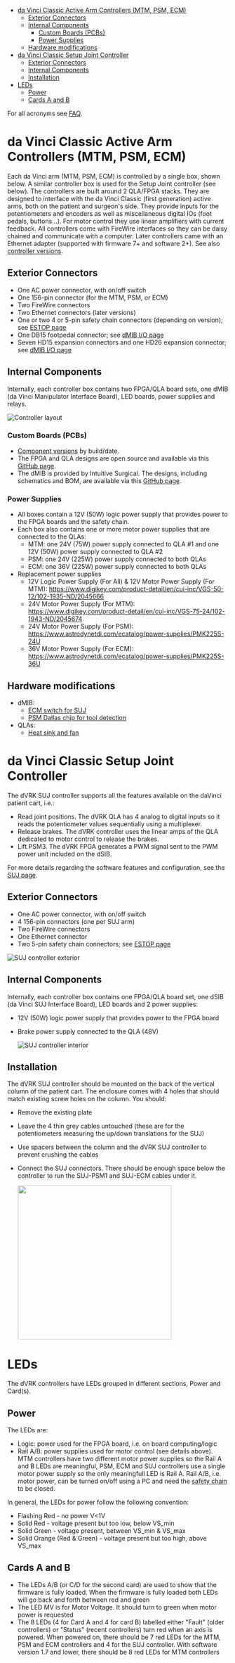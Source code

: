 <!--ts-->
   * [da Vinci Classic Active Arm Controllers (MTM, PSM, ECM)](#da-vinci-classic-active-arm-controllers-mtm-psm-ecm)
      * [Exterior Connectors](#exterior-connectors)
      * [Internal Components](#internal-components)
         * [Custom Boards (PCBs)](#custom-boards-pcbs)
         * [Power Supplies](#power-supplies)
      * [Hardware modifications](#hardware-modifications)
   * [da Vinci Classic Setup Joint Controller](#da-vinci-classic-setup-joint-controller)
      * [Exterior Connectors](#exterior-connectors-1)
      * [Internal Components](#internal-components-1)
      * [Installation](#installation)
   * [LEDs](#leds)
      * [Power](#power)
      * [Cards A and B](#cards-a-and-b)

<!-- Added by: anton, at:  -->

<!--te-->

For all acronyms see [FAQ](/jhu-dvrk/sawIntuitiveResearchKit/wiki/FAQ).

# da Vinci Classic Active Arm Controllers (MTM, PSM, ECM)

Each da Vinci arm (MTM, PSM, ECM) is controlled by a single box, shown below. A similar controller box is used for the Setup Joint controller (see below).  The controllers are built around 2 QLA/FPGA stacks.  They are designed to interface with the da Vinci Classic (first generation) active arms, both on the patient and surgeon's side.  They provide inputs for the potentiometers and encoders as well as miscellaneous digital IOs (foot pedals, buttons...).  For motor control they use linear amplifiers with current feedback.  All controllers come with FireWire interfaces so they can be daisy chained and communicate with a computer.  Later controllers came with an Ethernet adapter (supported with firmware 7+ and software 2+).  See also [controller versions](/jhu-dvrk/sawIntuitiveResearchKit/wiki/Board-Versions). 

## Exterior Connectors

* One AC power connector, with on/off switch
* One 156-pin connector (for the MTM, PSM, or ECM)
* Two FireWire connectors
* Two Ethernet connectors (later versions)
* One or two 4 or 5-pin safety chain connectors (depending on version); see [ESTOP page](/jhu-dvrk/sawIntuitiveResearchKit/wiki/ESTOP)
* One DB15 footpedal connector; see [dMIB I/O page](/jhu-dvrk/sawIntuitiveResearchKit/wiki/dMIB-IOs)
* Seven HD15 expansion connectors and one HD26 expansion connector; see [dMIB I/O page](/jhu-dvrk/sawIntuitiveResearchKit/wiki/dMIB-IOs)

## Internal Components

Internally, each controller box contains two FPGA/QLA board sets, one dMIB (da Vinci Manipulator Interface Board), LED boards, power supplies and relays.

  ![Controller layout](/jhu-dvrk/sawIntuitiveResearchKit/wiki/controller-layout.jpg)

### Custom Boards (PCBs)
* [Component versions](/jhu-dvrk/sawIntuitiveResearchKit/wiki/Board-Versions) by build/date.
* The FPGA and QLA designs are open source and available via this [GitHub page](http://jhu-cisst.github.io/mechatronics/).
* The dMIB is provided by Intuitive Surgical. The designs, including schematics and BOM, are available via this [GitHub page](https://github.com/jhu-dvrk/dvrk-pcb-dMIB).

### Power Supplies
* All boxes contain a 12V (50W) logic power supply that provides power to the FPGA boards and the safety chain.
* Each box also contains one or more motor power supplies that are connected to the QLAs:
  * MTM: one 24V (75W) power supply connected to QLA #1 and one 12V (50W) power supply connected to QLA #2
  * PSM: one 24V (225W) power supply connected to both QLAs
  * ECM: one 36V (225W) power supply connected to both QLAs
* Replacement power supplies
  * 12V Logic Power Supply (For All) & 12V Motor Power Supply (For MTM): https://www.digikey.com/product-detail/en/cui-inc/VGS-50-12/102-1935-ND/2045666
  * 24V Motor Power Supply (For MTM): https://www.digikey.com/product-detail/en/cui-inc/VGS-75-24/102-1943-ND/2045674
  * 24V Motor Power Supply (For PSM): https://www.astrodynetdi.com/ecatalog/power-supplies/PMK225S-24U
  * 36V Motor Power Supply (For ECM): https://www.astrodynetdi.com/ecatalog/power-supplies/PMK225S-36U

## Hardware modifications

* dMIB:
  * [ECM switch for SUJ](/jhu-dvrk/sawIntuitiveResearchKit/wiki/Full-da-Vinci-dMIB-pre-2015)
  * [PSM Dallas chip for tool detection](/jhu-dvrk/sawIntuitiveResearchKit/wiki/Tool-Detection)
* QLAs:
  * [Heat sink and fan](/jhu-dvrk/sawIntuitiveResearchKit/wiki/QLA-Heat-Sink)

# da Vinci Classic Setup Joint Controller

The dVRK SUJ controller supports all the features available on the daVinci patient cart, i.e.:
* Read joint positions. The dVRK QLA has 4 analog to digital inputs so it reads the potentiometer values sequentially using a multiplexer.
* Release brakes.  The dVRK controller uses the linear amps of the QLA dedicated to motor control to release the brakes. 
* Lift PSM3.  The dVRK FPGA generates a PWM signal sent to the PWM power unit included on the dSIB.

For more details regarding the software features and configuration, see the [SUJ page](/jhu-dvrk/sawIntuitiveResearchKit/wiki/SUJ).

## Exterior Connectors

* One AC power connector, with on/off switch
* 4 156-pin connectors (one per SUJ arm)
* Two FireWire connectors
* One Ethernet connector
* Two 5-pin safety chain connectors; see [ESTOP page](/jhu-dvrk/sawIntuitiveResearchKit/wiki/ESTOP)

 ![SUJ controller exterior](/jhu-dvrk/sawIntuitiveResearchKit/wiki/assets/suj/suj-controller-exterior.png)

## Internal Components

Internally, each controller box contains one FPGA/QLA board set, one dSIB (da Vinci SUJ Interface Board), LED boards and 2 power supplies:
* 12V (50W) logic power supply that provides power to the FPGA board
* Brake power supply connected to the QLA (48V)

  ![SUJ controller interior](/jhu-dvrk/sawIntuitiveResearchKit/wiki/assets/suj/suj-controller-interior.png)

## Installation

The dVRK SUJ controller should be mounted on the back of the vertical column of the patient cart.   The enclosure comes with 4 holes that should match existing screw holes on the column.  You should:
* Remove the existing plate
* Leave the 4 thin grey cables untouched (these are for the potentiometers measuring the up/down translations for the SUJ) 
* Use spacers between the column and the dVRK SUJ controller to prevent crushing the cables
* Connect the SUJ connectors.  There should be enough space below the controller to run the SUJ-PSM1 and SUJ-ECM cables under it.

  <a href="/jhu-dvrk/sawIntuitiveResearchKit/wiki/assets/suj/suj-controller-mount.jpgg"><img src="/jhu-dvrk/sawIntuitiveResearchKit/wiki/assets/suj/suj-controller-mount.jpg" width="350"></a>

# LEDs

The dVRK controllers have LEDs grouped in different sections, Power and Card(s).

## Power

The LEDs are:
* Logic: power used for the FPGA board, i.e. on board computing/logic
* Rail A/B: power supplies used for motor control (see details above).  MTM controllers have two different motor power supplies so the Rail A and B LEDs are meaningful, PSM, ECM and SUJ controllers use a single motor power supply so the only meaningfull LED is Rail A.  Rail A/B, i.e. motor power, can be turned on/off using a PC and need the [safety chain](/jhu-dvrk/sawIntuitiveResearchKit/wiki/ESTOP) to be closed.

In general, the LEDs for power follow the following convention:
* Flashing Red - no power V<1V
* Solid Red - voltage present but too low, below VS_min
* Solid Green - voltage present, between VS_min & VS_max
* Solid Orange (Red & Green) - voltage present but too high, above VS_max

## Cards A and B

* The LEDs A/B (or C/D for the second card) are used to show that the firmware is fully loaded.  When the firmware is fully loaded both LEDs will go back and forth between red and green
* The LED MV is for Motor Voltage.  It should turn to green when motor power is requested
* The 8 LEDs (4 for Card A and 4 for card B) labelled either "Fault" (older controllers) or "Status" (recent controllers) turn red when an axis is powered.  When powered on, there should be 7 red LEDs for the MTM, PSM and ECM controllers and 4 for the SUJ controller.  With software version 1.7 and lower, there should be 8 red LEDs for MTM controllers
